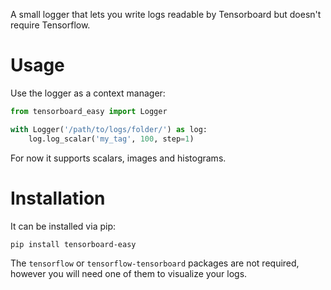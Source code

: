 A small logger that lets you write logs readable by Tensorboard but 
doesn't require Tensorflow.

# Usage

Use the logger as a context manager:

```python
from tensorboard_easy import Logger

with Logger('/path/to/logs/folder/') as log:
    log.log_scalar('my_tag', 100, step=1)
```

For now it supports scalars, images and histograms. 

# Installation

It can be installed via pip:

```pip install tensorboard-easy```

The `tensorflow` or `tensorflow-tensorboard` packages are not required, 
however you will need one of them to visualize your logs. 